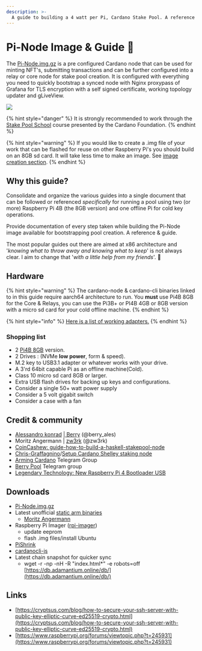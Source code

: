 ```yaml
---
description: >-
  A guide to building a 4 watt per Pi, Cardano Stake Pool. A reference guide for the Pi-Node.img.gz.
---
```


# Pi-Node Image & Guide 🍰

The [Pi-Node.img.gz](https://db.adamantium.online/Pi-Node.img.gz) is a pre configured Cardano node that can be used for minting NFT's, submitting transactions and can be further configured into a relay or core node for stake pool creation. It is configured with everything you need to quickly bootstrap a synced node with Nginx proxypass of Grafana for TLS encryption with a self signed certificate, working topology updater and gLiveView.

![](../../.gitbook/assets/photo_2021-03-09-13.40.29.jpeg)

{% hint style="danger" %}
It is strongly recommended to work through the [Stake Pool School](https://cardano-foundation.gitbook.io/stake-pool-course/) course presented by the Cardano Foundation.
{% endhint %}

{% hint style="warning" %}
If you would like to create a .img file of your work that can be flashed for reuse on other Raspberry Pi's you should build on an 8GB sd card. It will take less time to make an image. See [image creation section](https://app.gitbook.com/@ada-pi/s/raspi-spo/intermediate-guide/pi-pool-tutorial/create-.img-file).
{% endhint %}

## Why this guide?

Consolidate and organize the various guides into a single document that can be followed or referenced _specifically_ for running a pool using two \(or more\) Raspberry Pi 4B \(the 8GB version\) and one offline Pi for cold key operations.

Provide documentation of every step taken while building the Pi-Node image available for bootstrapping pool creation. A reference & guide.

The most popular guides out there are aimed at x86 architecture and '_knowing what to throw away and knowing what to keep_' is not always clear. I aim to change that '_with a little help from my friends_'. 🎸

## Hardware

{% hint style="warning" %}
The cardano-node & cardano-cli binaries linked to in this guide require aarch64 architecture to run. You **must** use Pi4B 8GB for the Core & Relays, you can use the Pi3B+ or PI4B 4GB or 8GB version with a micro sd card for your cold offline machine.
{% endhint %}

{% hint style="info" %}
[Here is a list of working adapters.](https://jamesachambers.com/raspberry-pi-4-usb-boot-config-guide-for-ssd-flash-drives/)
{% endhint %}

### Shopping list

* 2 [Pi4B 8GB](https://thepihut.com/products/raspberry-pi-4-model-b?variant=31994565689406) version.
* 2 Drives : \(NVMe **low power**, form & speed\).
* M.2 key to USB3.1 adapter or whatever works with your drive.
* A 3'rd 64bit capable Pi as an offline machine\(Cold\).
* Class 10 micro sd card 8GB or larger.
* Extra USB flash drives for backing up keys and configurations.
* Consider a single 50+ watt power supply
* Consider a 5 volt gigabit switch
* Consider a case with a fan

## Credit & community

* [Alessandro konrad](https://github.com/alessandrokonrad) \|[ Berry](https://adapools.org/pool/2a748e3885f6f73320ad16a8331247b81fe01b8d39f57eec9caa5091) \(@berry\_ales\)
* Moritz Angermann \| [zw3rk](https://adapools.org/pool/e2c17915148f698723cb234f3cd89e9325f40b89af9fd6e1f9d1701a) \(@zw3rk\)
* [CoinCashew: guide-how-to-build-a-haskell-stakepool-node](https://www.coincashew.com/coins/overview-ada/guide-how-to-build-a-haskell-stakepool-node)
* [Chris-Graffagnino](https://github.com/Chris-Graffagnino)/[Setup Cardano Shelley staking node](https://github.com/Chris-Graffagnino/Jormungandr-for-Newbs/blob/master/docs/jormungandr_node_setup_guide.md)
* [Arming Cardano](https://t.me/joinchat/FeKTCBu-pn5OUZUz4joF2w) Telegram Group
* [Berry Pool](https://t.me/berry_pool) Telegram group
* [Legendary Technology: New Raspberry Pi 4 Bootloader USB](https://jamesachambers.com/new-raspberry-pi-4-bootloader-usb-network-boot-guide/)

## Downloads

* [Pi-Node.img.gz](https://db.adamantium.online/Pi-Node.img.gz)
* Latest unofficial [static arm binaries](https://ci.zw3rk.com/build/1758)
  * [Moritz Angermann](https://t.me/joinchat/FeKTCBu-pn5OUZUz4joF2w)
* Raspberry Pi Imager \([rpi-imager](https://github.com/raspberrypi/rpi-imager)\)
  * update eeprom
  * flash .img files/install Ubuntu
* [PiShrink](https://github.com/Drewsif/PiShrink)
* [cardanocli-js](https://docs.pipool.online/)
* Latest chain snapshot for quicker sync
  * wget -r -np -nH -R "index.html\*" -e robots=off [https://db.adamantium.online/db/](https://db.adamantium.online/db/)

## Links

* [https://cryptsus.com/blog/how-to-secure-your-ssh-server-with-public-key-elliptic-curve-ed25519-crypto.html](https://cryptsus.com/blog/how-to-secure-your-ssh-server-with-public-key-elliptic-curve-ed25519-crypto.html)
* [https://www.raspberrypi.org/forums/viewtopic.php?t=245931](https://www.raspberrypi.org/forums/viewtopic.php?t=245931)

